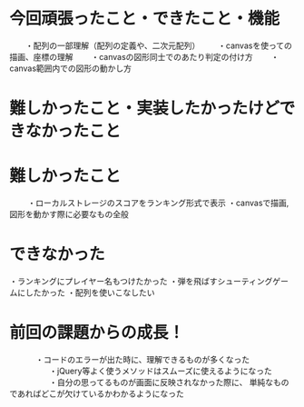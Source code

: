 # 今回頑張ったこと・できたこと・機能
 　　・配列の一部理解（配列の定義や、二次元配列）
 　　・canvasを使っての描画、座標の理解
 　　・canvasの図形同士でのあたり判定の付け方
 　　・canvas範囲内での図形の動かし方

# 難しかったこと・実装したかったけどできなかったこと
# 難しかったこと
　　 ・ローカルストレージのスコアをランキング形式で表示
  ・canvasで描画,図形を動かす際に必要なもの全般
# できなかった
  ・ランキングにプレイヤー名もつけたかった
  ・弾を飛ばすシューティングゲームにしたかった
  ・配列を使いこなしたい
# 前回の課題からの成長！
　　　 ・コードのエラーが出た時に、理解できるものが多くなった
　　　　　・jQuery等よく使うメソッドはスムーズに使えるようになった
　　　　　・自分の思ってるものが画面に反映されなかった際に、
   単純なものであればどこが欠けているかわかるようになった
